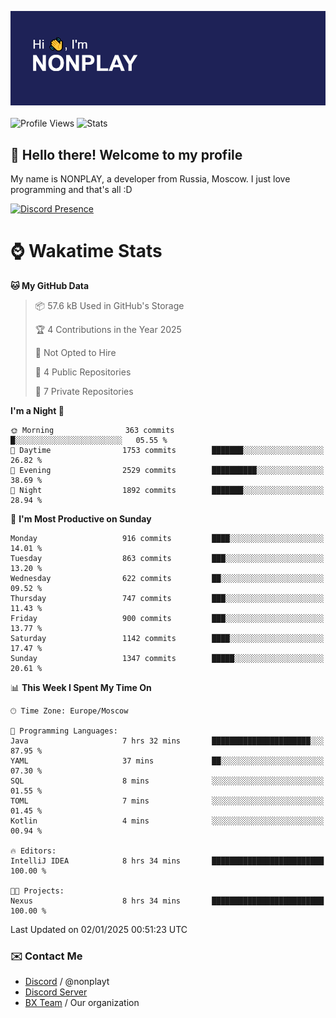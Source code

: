 ![Discord Presence](./header.png)
<br></br>
![Profile Views](https://komarev.com/ghpvc/?username=NONPLAYT&color=blue&style=for-the-badge)
![Stats](https://img.shields.io/badge/0%25-OPTIMIZED-orange?style=for-the-badge)


## :wave: Hello there! Welcome to my profile

My name is NONPLAY, a developer from Russia, Moscow. I just love programming and that's all :D

[![Discord Presence](https://lanyard.cnrad.dev/api/597087584090587177?showDisplayName=true)](https://discord.com/users/597087584090587177) 

# ⌚ Wakatime Stats

<!--START_SECTION:waka-->
**🐱 My GitHub Data** 

> 📦 57.6 kB Used in GitHub's Storage 
 > 
> 🏆 4 Contributions in the Year 2025
 > 
> 🚫 Not Opted to Hire
 > 
> 📜 4 Public Repositories 
 > 
> 🔑 7 Private Repositories 
 > 
**I'm a Night 🦉** 

```text
🌞 Morning                363 commits         █░░░░░░░░░░░░░░░░░░░░░░░░   05.55 % 
🌆 Daytime                1753 commits        ███████░░░░░░░░░░░░░░░░░░   26.82 % 
🌃 Evening                2529 commits        ██████████░░░░░░░░░░░░░░░   38.69 % 
🌙 Night                  1892 commits        ███████░░░░░░░░░░░░░░░░░░   28.94 % 
```
📅 **I'm Most Productive on Sunday** 

```text
Monday                   916 commits         ████░░░░░░░░░░░░░░░░░░░░░   14.01 % 
Tuesday                  863 commits         ███░░░░░░░░░░░░░░░░░░░░░░   13.20 % 
Wednesday                622 commits         ██░░░░░░░░░░░░░░░░░░░░░░░   09.52 % 
Thursday                 747 commits         ███░░░░░░░░░░░░░░░░░░░░░░   11.43 % 
Friday                   900 commits         ███░░░░░░░░░░░░░░░░░░░░░░   13.77 % 
Saturday                 1142 commits        ████░░░░░░░░░░░░░░░░░░░░░   17.47 % 
Sunday                   1347 commits        █████░░░░░░░░░░░░░░░░░░░░   20.61 % 
```


📊 **This Week I Spent My Time On** 

```text
🕑︎ Time Zone: Europe/Moscow

💬 Programming Languages: 
Java                     7 hrs 32 mins       ██████████████████████░░░   87.95 % 
YAML                     37 mins             ██░░░░░░░░░░░░░░░░░░░░░░░   07.30 % 
SQL                      8 mins              ░░░░░░░░░░░░░░░░░░░░░░░░░   01.55 % 
TOML                     7 mins              ░░░░░░░░░░░░░░░░░░░░░░░░░   01.45 % 
Kotlin                   4 mins              ░░░░░░░░░░░░░░░░░░░░░░░░░   00.94 % 

🔥 Editors: 
IntelliJ IDEA            8 hrs 34 mins       █████████████████████████   100.00 % 

🐱‍💻 Projects: 
Nexus                    8 hrs 34 mins       █████████████████████████   100.00 % 
```


 Last Updated on 02/01/2025 00:51:23 UTC
<!--END_SECTION:waka-->

### ✉️ Contact Me

- [Discord](https://discord.com/users/597087584090587177) / @nonplayt
- [Discord Server](https://discord.gg/p7cxhw7E2M)
- [BX Team](https://github.com/BX-Team) / Our organization
